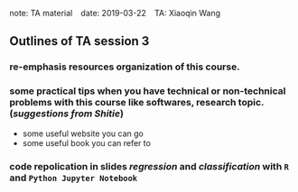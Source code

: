 note: TA material
&ensp;
date: 2019-03-22
&ensp;
TA: Xiaoqin Wang
## Outlines of TA session 3
### re-emphasis resources organization of this course.

### some practical tips when you have technical or non-technical  problems with this course like softwares, research topic.(_suggestions  from Shitie_)
   - some useful website you can go
   - some useful book you can refer to

###  code repolication in slides *regression* and *classification*  with `R ` and `Python Jupyter Notebook`
